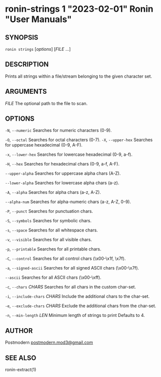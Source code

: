 # ronin-strings 1 "2023-02-01" Ronin "User Manuals"

## SYNOPSIS

`ronin strings` [*options*] [*FILE* ...]

## DESCRIPTION

Prints all strings within a file/stream belonging to the given character set.

## ARGUMENTS

*FILE*
  The optional path to the file to scan.

## OPTIONS

`-N`, `--numeric`
  Searches for numeric characters (0-9).

`-O`, `--octal`
  Searches for octal characters (0-7).
`-X`, `--upper-hex`
  Searches for uppercase hexadecimal (0-9, A-F).

`-x`, `--lower-hex`
  Searches for lowercase hexadecimal (0-9, a-f).

`-H`, `--hex`
  Searches for hexadecimal chars (0-9, a-f, A-F).

`--upper-alpha`
  Searches for uppercase alpha chars (A-Z).

`--lower-alpha`
  Searches for lowercase alpha chars (a-z).

`-A`, `--alpha`
  Searches for alpha chars (a-z, A-Z).

`--alpha-num`
  Searches for alpha-numeric chars (a-z, A-Z, 0-9).

`-P`, `--punct`
  Searches for punctuation chars.

`-S`, `--symbols`
  Searches for symbolic chars.

`-s`, `--space`
  Searches for all whitespace chars.

`-v`, `--visible`
  Searches for all visible chars.

`-p`, `--printable`
  Searches for all printable chars.

`-C`, `--control`
  Searches for all control chars (\x00-\x1f, \x7f).

`-a`, `--signed-ascii`
  Searches for all signed ASCII chars (\x00-\x7f).

`--ascii`
  Searches for all ASCII chars (\x00-\xff).

`-c`, `--chars` *CHARS*
  Searches for all chars in the custom char-set.

`-i`, `--include-chars` *CHARS*
  Include the additional chars to the char-set.

`-e`, `--exclude-chars` *CHARS*
  Exclude the additional chars from the char-set.

`-n`, `--min-length` *LEN*
  Minimum length of strings to print Defaults to 4.

## AUTHOR

Postmodern <postmodern.mod3@gmail.com>

## SEE ALSO

ronin-extract(1)
